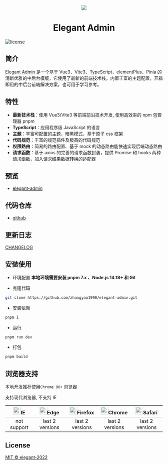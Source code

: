 <div align="center">
	<img src="https://gjwlyy-specialdisease.oss-cn-hangzhou.aliyuncs.com/prileImg/1665477481856_.png"/>
	<h1>Elegant Admin</h1>
</div>

[![license](https://img.shields.io/badge/license-MIT-green.svg)](./LICENSE)

## 简介

[Elegant Admin](https://github.com/honghuangdc/soybean-admin) 是一个基于 Vue3、Vite3、TypeScript、elementPlus、Pinia
的清新优雅的中后台模版，它使用了最新的前端技术栈，内置丰富的主题配置，开箱即用的中后台前端解决方案，也可用于学习参考。

## 特性

- **最新技术栈**：使用 Vue3/Vite3 等前端前沿技术开发, 使用高效率的 npm 包管理器 pnpm
- **TypeScript**：应用程序级 JavaScript 的语言
- **主题**：丰富可配置的主题、暗黑模式，基于原子 css 框架
- **代码规范**：丰富的规范插件及极高的代码规范
- **权限路由**：简易的路由配置、基于 mock 的动态路由能快速实现后端动态路由
- **请求函数**：基于 axios 的完善的请求函数封装，提供 Promise 和 hooks 两种请求函数，加入请求结果数据转换的适配器

## 预览

- [elegant-admin]('https://zhangyao1990.github.io/admin-vue3-elementplus/#/login/')

[//]: # (## 文档)

[//]: # ()

[//]: # (- [项目文档: docs.soybean.pro]&#40;https://docs.soybean.pro&#41;)

## 代码仓库

- [github](https://github.com/zhangyao1990/elegant-admin)

## 更新日志

[CHANGELOG](./CHANGELOG.md)

## 安装使用

- 环境配置
  **本地环境需要安装 pnpm 7.x 、Node.js 14.18+ 和 Git**

- 克隆代码

```bash
git clone https://github.com/zhangyao1990/elegant-admin.git
```

- 安装依赖

```bash
pnpm i
```

- 运行

```bash
pnpm run dev
```

- 打包

```bash
pnpm build
```


## 浏览器支持

本地开发推荐使用`Chrome 90+` 浏览器

支持现代浏览器, 不支持 IE

| [<img src="https://raw.githubusercontent.com/alrra/browser-logos/master/src/archive/internet-explorer_9-11/internet-explorer_9-11_48x48.png" alt="IE" width="24px" height="24px"  />](http://godban.github.io/browsers-support-badges/)IE | [<img src="https://raw.githubusercontent.com/alrra/browser-logos/master/src/edge/edge_48x48.png" alt=" Edge" width="24px" height="24px" />](http://godban.github.io/browsers-support-badges/)Edge | [<img src="https://raw.githubusercontent.com/alrra/browser-logos/master/src/firefox/firefox_48x48.png" alt="Firefox" width="24px" height="24px" />](http://godban.github.io/browsers-support-badges/)Firefox | [<img src="https://raw.githubusercontent.com/alrra/browser-logos/master/src/chrome/chrome_48x48.png" alt="Chrome" width="24px" height="24px" />](http://godban.github.io/browsers-support-badges/)Chrome | [<img src="https://raw.githubusercontent.com/alrra/browser-logos/master/src/safari/safari_48x48.png" alt="Safari" width="24px" height="24px" />](http://godban.github.io/browsers-support-badges/)Safari |
| :---------------------------------------------------------------------------------------------------------------------------------------------------------------------------------------------------------------------------------------: | :-----------------------------------------------------------------------------------------------------------------------------------------------------------------------------------------------: | :----------------------------------------------------------------------------------------------------------------------------------------------------------------------------------------------------------: | :------------------------------------------------------------------------------------------------------------------------------------------------------------------------------------------------------: | :------------------------------------------------------------------------------------------------------------------------------------------------------------------------------------------------------: |
|                                                                                                                not support                                                                                                                |                                                                                          last 2 versions                                                                                          |                                                                                               last 2 versions                                                                                                |                                                                                             last 2 versions                                                                                              |                                                                                             last 2 versions                                                                                              |


## License

[MIT © elegant-2022](./LICENSE)
